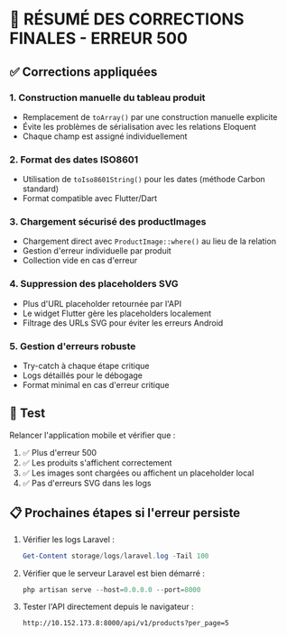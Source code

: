 # 🔧 RÉSUMÉ DES CORRECTIONS FINALES - ERREUR 500

## ✅ Corrections appliquées

### 1. **Construction manuelle du tableau produit**
- Remplacement de `toArray()` par une construction manuelle explicite
- Évite les problèmes de sérialisation avec les relations Eloquent
- Chaque champ est assigné individuellement

### 2. **Format des dates ISO8601**
- Utilisation de `toIso8601String()` pour les dates (méthode Carbon standard)
- Format compatible avec Flutter/Dart

### 3. **Chargement sécurisé des productImages**
- Chargement direct avec `ProductImage::where()` au lieu de la relation
- Gestion d'erreur individuelle par produit
- Collection vide en cas d'erreur

### 4. **Suppression des placeholders SVG**
- Plus d'URL placeholder retournée par l'API
- Le widget Flutter gère les placeholders localement
- Filtrage des URLs SVG pour éviter les erreurs Android

### 5. **Gestion d'erreurs robuste**
- Try-catch à chaque étape critique
- Logs détaillés pour le débogage
- Format minimal en cas d'erreur critique

## 🧪 Test

Relancer l'application mobile et vérifier que :
1. ✅ Plus d'erreur 500
2. ✅ Les produits s'affichent correctement
3. ✅ Les images sont chargées ou affichent un placeholder local
4. ✅ Pas d'erreurs SVG dans les logs

## 📋 Prochaines étapes si l'erreur persiste

1. Vérifier les logs Laravel :
   ```powershell
   Get-Content storage/logs/laravel.log -Tail 100
   ```

2. Vérifier que le serveur Laravel est bien démarré :
   ```powershell
   php artisan serve --host=0.0.0.0 --port=8000
   ```

3. Tester l'API directement depuis le navigateur :
   ```
   http://10.152.173.8:8000/api/v1/products?per_page=5
   ```

